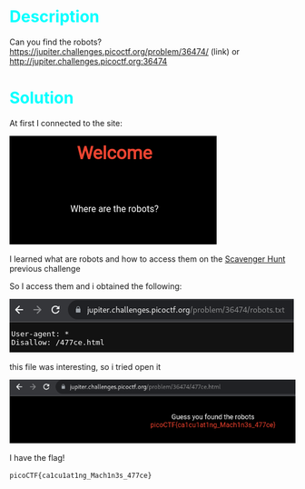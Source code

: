 <h1><span style="color:cyan">Description</span></h1>

Can you find the robots? https://jupiter.challenges.picoctf.org/problem/36474/ (link) or http://jupiter.challenges.picoctf.org:36474

<h1><span style="color:cyan">Solution</span></h1>

At first I connected to the site: 

![Alt text](image.png)

I learned what are robots and how to access them on the [Scavenger Hunt](./scavengerHunt.md) previous challenge

So I access them and i obtained the following: 

![Alt text](image-1.png)

this file was interesting, so i tried open it

![Alt text](image-2.png)

I have the flag!

    picoCTF{ca1cu1at1ng_Mach1n3s_477ce}

